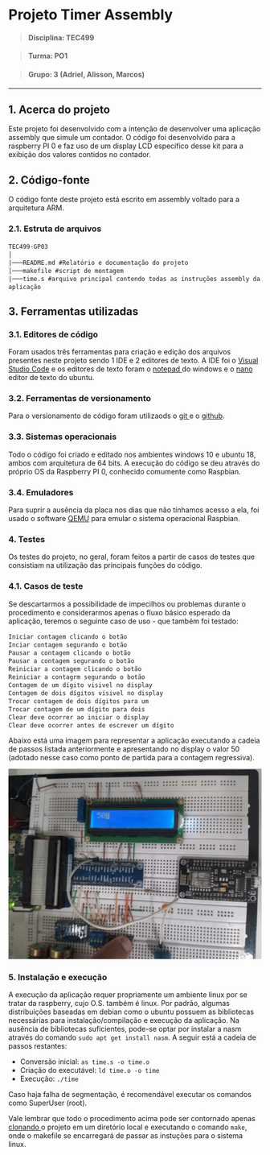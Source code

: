 # Projeto Timer Assembly

> #### Disciplina: TEC499

> #### Turma: PO1

> #### Grupo: 3 (Adriel, Alisson, Marcos)

---

## 1. Acerca do projeto

Este projeto foi desenvolvido com a intenção de desenvolver uma aplicação assembly que simule um contador. O código foi desenvolvido para a raspberry PI 0 e faz uso de um display LCD específico desse kit para a exibição dos valores contidos no contador.

## 2. Código-fonte

O código fonte deste projeto está escrito em assembly voltado para a arquitetura ARM.

### 2.1. Estruta de arquivos

```
TEC499-GP03
│
|───README.md #Relatório e documentação do projeto
│───makefile #script de montagem
|───time.s #arquivo principal contendo todas as instruções assembly da aplicação
```

## 3. Ferramentas utilizadas

### 3.1. Editores de código

Foram usados três ferramentas para criação e edição dos arquivos presentes neste projeto sendo 1 IDE e 2 editores de texto. A IDE foi o [Visual Studio Code](https://code.visualstudio.com/) e os editores de texto foram o [notepad ](https://www.microsoft.com/pt-br/p/bloco-de-notas/9nblggh08vx8) do windows e o [nano ](https://www.nano-editor.org/) editor de texto do ubuntu.

### 3.2. Ferramentas de versionamento

Para o versionamento de código foram utilizaods o [git ](https://git-scm.com/) e o [github](https://github.com/).

### 3.3. Sistemas operacionais

Todo o código foi criado e editado nos ambientes windows 10 e ubuntu 18, ambos com arquitetura de 64 bits. A execução do código se deu através do próprio OS da Raspberry PI 0, conhecido comumente como Raspbian.

### 3.4. Emuladores

Para suprir a ausência da placa nos dias que não tínhamos acesso a ela, foi usado o software [QEMU](https://www.qemu.org/) para emular o sistema operacional Raspbian.

### 4. Testes

Os testes do projeto, no geral, foram feitos a partir de casos de testes que consistiam na utilização das principais funções do código.

### 4.1. Casos de teste

Se descartarmos a possibilidade de impecilhos ou problemas durante o procedimento e considerarmos apenas o fluxo básico esperado da aplicação, teremos o seguinte caso de uso - que também foi testado:

```
Iniciar contagem clicando o botão
Inciar contagem segurando o botão
Pausar a contagem clicando o botão
Pausar a contagem segurando o botão
Reiniciar a contagem clicando o botão
Reiniciar a contagrm segurando o botão
Contagem de um dígito visivel no display
Contagem de dois dígitos visivel no display
Trocar contagem de dois dígitos para um
Trocar contagem de um dígito para dois
Clear deve ocorrer ao iniciar o display
Clear deve ocorrer antes de escrever um dígito
```

Abaixo está uma imagem para representar a aplicação executando a cadeia de passos listada anteriormente e apresentando no display o valor 50 (adotado nesse caso como ponto de partida para a contagem regressiva).

![board](assets/20221007_233344_board.jpeg)

### 5. Instalação e execução

A execução da aplicação requer propriamente um ambiente linux por se tratar da raspberry, cujo O.S. também é linux. Por padrão, algumas distribuições baseadas em debian como o ubuntu possuem as bibliotecas necessárias para instalação/compilação e execução da aplicação.
Na ausência de bibliotecas suficientes, pode-se optar por instalar a nasm através do comando `sudo apt get install nasm`. A seguir está a cadeia de passos restantes:

* Conversão inicial: `as time.s -o time.o`
* Criação do executável: `ld time.o -o time`
* Execução: `./time`

Caso haja falha de segmentação, é recomendável executar os comandos como SuperUser (root).

Vale lembrar que todo o procedimento acima pode ser contornado apenas [clonando ](https://docs.github.com/pt/repositories/creating-and-managing-repositories/cloning-a-repository#:~:text=Clonar%20um%20reposit%C3%B3rio%20extrai%20uma,outras%20pessoas%20no%20GitHub.com.) o projeto em um diretório local e executando o comando `make`, onde o makefile se encarregará de passar as instuções para o sistema linux.

